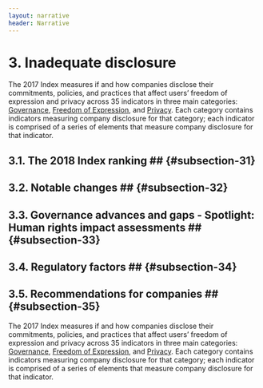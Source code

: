 ```yaml
---
layout: narrative
header: Narrative
---
```


# 3. Inadequate disclosure

The 2017 Index measures if and how companies disclose their commitments, policies, and practices that affect users’ freedom of expression and privacy across 35 indicators in three main categories: [Governance](http://google.com), [Freedom of Expression](), and [Privacy](). Each category contains indicators measuring company disclosure for that category; each indicator is comprised of a series of elements that measure company disclosure for that indicator.

## 3.1. The 2018 Index ranking ## {#subsection-31}

## 3.2. Notable changes ## {#subsection-32}

## 3.3. Governance advances and gaps - Spotlight: Human rights impact assessments ## {#subsection-33}

## 3.4. Regulatory factors ## {#subsection-34}

## 3.5. Recommendations for companies ## {#subsection-35}

The 2017 Index measures if and how companies disclose their commitments, policies, and practices that affect users’ freedom of expression and privacy across 35 indicators in three main categories: [Governance](http://google.com), [Freedom of Expression](), and [Privacy](). Each category contains indicators measuring company disclosure for that category; each indicator is comprised of a series of elements that measure company disclosure for that indicator.